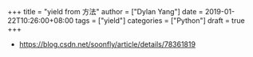 +++
title = "yield from 方法"
author = ["Dylan Yang"]
date = 2019-01-22T10:26:00+08:00
tags = ["yield"]
categories = ["Python"]
draft = true
+++

-   <https://blog.csdn.net/soonfly/article/details/78361819>
